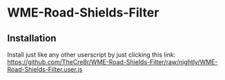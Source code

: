 # WME-Road-Shields-Filter

## Installation

Install just like any other userscript by just clicking this link:
https://github.com/TheCre8r/WME-Road-Shields-Filter/raw/nightly/WME-Road-Shields-Filter.user.js
